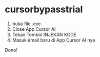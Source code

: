 # cursorbypasstrial

1. buka file .exe
2. Close App Cursor AI
3. Tekan Tombol INJEKAN KODE
4. Masuk email baru di App Cursor AI nya

Done!
